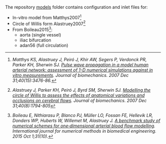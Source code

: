 The repository [models](https://github.com/insigneo/openbf/models) folder contains configuration and inlet files for:

- In-vitro model from Matthys2007[^1]
- Circle of Willis form Alastruey2007[^2]
- From Boileau2015[^3]:
    - aorta (single vessel)
    - iliac bifurcation
    - adan56 (full circulation)

[^1]:  _Matthys KS, Alastruey J, Peiró J, Khir AW, Segers P, Verdonck PR, Parker KH, Sherwin SJ. [Pulse wave propagation in a model human arterial network: assessment of 1-D numerical simulations against in vitro measurements](https://www.sciencedirect.com/science/article/pii/S0021929011004386). Journal of biomechanics. 2007 Dec 31;40(15):3476-86._

[^2]: _Alastruey J, Parker KH, Peiró J, Byrd SM, Sherwin SJ. [Modelling the circle of Willis to assess the effects of anatomical variations and occlusions on cerebral flows](http://www.sciencedirect.com/science/article/pii/S0021929006002946). Journal of biomechanics. 2007 Dec 31;40(8):1794-805_

[^3]: _Boileau E, Nithiarasu P, Blanco PJ, Müller LO, Fossan FE, Hellevik LR, Donders WP, Huberts W, Willemet M, Alastruey J. [A benchmark study of numerical schemes for one‐dimensional arterial blood flow modelling](https://onlinelibrary.wiley.com/doi/abs/10.1002/cnm.2732). International journal for numerical methods in biomedical engineering. 2015 Oct 1;31(10)._